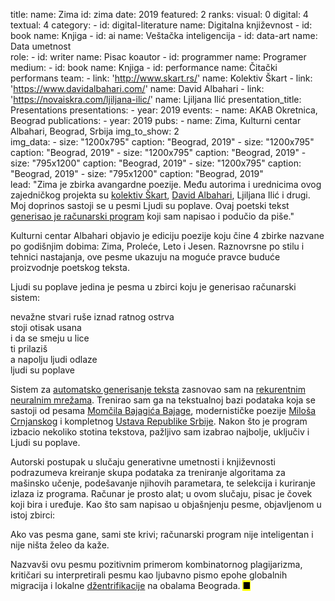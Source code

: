 title: 
    name: Zima
id: zima
date: 2019
featured: 2
ranks:
    visual: 0
    digital: 4
    textual: 4
category: 
    - id: digital-literature
      name: Digitalna književnost
    - id: book
      name: Knjiga
    - id: ai
      name: Veštačka inteligencija
    - id: data-art
      name: Data umetnost    
role:
    - id: writer
      name: Pisac koautor
    - id: programmer
      name: Programer
medium:
    - id: book
      name: Knjiga
    - id: performance
      name: Čitački performans
team:
    - link: 'http://www.skart.rs/'
      name: Kolektiv Škart
    - link: 'https://www.davidalbahari.com/'
      name: David Albahari
    - link: 'https://novaiskra.com/ljiljana-ilic/'
      name: Ljiljana Ilić
presentation_title: Presentations
presentations:
    - year: 2019
      events:
        - name: AKAB Okretnica, Beograd
publications:
    - year: 2019
      pubs:
        - name: Zima, Kulturni centar Albahari, Beograd, Srbija
img_to_show: 2       
img_data:
    - size: "1200x795"
      caption: "Beograd, 2019"
    - size: "1200x795"
      caption: "Beograd, 2019"
    - size: "1200x795"
      caption: "Beograd, 2019"
    - size: "795x1200"
      caption: "Beograd, 2019"
    - size: "1200x795"
      caption: "Beograd, 2019"
    - size: "795x1200"
      caption: "Beograd, 2019"  
lead: "<span class='italic-style'>Zima</span> je zbirka avangardne poezije. Među autorima i urednicima ovog zajedničkog projekta su <a href='http://www.skart.rs/' target='_blank'>kolektiv Škart</a>, <a href='https://www.davidalbahari.com/' target='_blank'>David Albahari</a>, Ljiljana Ilić i drugi. Moj doprinos sastoji se u pesmi <span class='italic-style'>Ljudi su poplave</span>. Ovaj poetski tekst <a href='/rad/projekti/category/ai'>generisao je računarski program</a> koji sam napisao i podučio da piše."

Kulturni centar Albahari objavio je ediciju poezije koju čine 4 zbirke nazvane po godišnjim dobima: <span class='italic-style'>Zima</span>, <span class='italic-style'>Proleće</span>, <span class='italic-style'>Leto</span> i <span class='italic-style'>Jesen</span>. Raznovrsne po stilu i tehnici nastajanja, ove pesme ukazuju na moguće pravce buduće proizvodnje poetskog teksta.

<span class='italic-style'>Ljudi su poplave</span> jedina je pesma u zbirci koju je generisao računarski sistem:

<div class='quoted-text tiny-quote-style'>
nevažne stvari ruše iznad ratnog ostrva<br>
stoji otisak usana<br>
i da se smeju u lice<br>
ti prilaziš<br>
a napolju ljudi odlaze<br>
ljudi su poplave<br>
</div>

Sistem za <a href='https://en.wikipedia.org/wiki/Natural-language_generation' target='_blank'>automatsko generisanje teksta</a> zasnovao sam na <a href='https://en.wikipedia.org/wiki/Recurrent_neural_network' target='_blank'>rekurentnim neuralnim mrežama</a>. Trenirao sam ga na tekstualnoj bazi podataka koja se sastoji od pesama <a href='https://sh.wikipedia.org/wiki/Mom%C4%8Dilo_Bajagi%C4%87_Bajaga' target='_blank'>Momčila Bajagića Bajage</a>, modernističke poezije <a href='https://sh.wikipedia.org/wiki/Milo%C5%A1_Crnjanski' target='_blank'>Miloša Crnjanskog</a> i kompletnog <a href='http://www.parlament.gov.rs/upload/documents/Ustav_Srbije_pdf.pdf' target='_blank'>Ustava Republike Srbije</a>. Nakon što je program izbacio nekoliko stotina tekstova, pažljivo sam izabrao najbolje, uključiv i <span class='italic-style'>Ljudi su poplave</span>.

Autorski postupak u slučaju generativne umetnosti i književnosti podrazumeva kreiranje skupa podataka za treniranje algoritama za mašinsko učenje, podešavanje njihovih parametara, te selekcija i kuriranje izlaza iz programa. Računar je prosto alat; u ovom slučaju, pisac je čovek koji bira i uređuje. Kao što sam napisao u objašnjenju pesme, objavljenom u istoj zbirci: 

<span class='italic-style'>Ako vas pesma gane, sami ste krivi; računarski program nije inteligentan i nije ništa želeo da kaže</span>.

Nazvavši ovu pesmu pozitivnim primerom <span class='italic-style'>kombinatornog plagijarizma</span>, kritičari su interpretirali pesmu kao ljubavno pismo epohe globalnih migracija i lokalne <a href='https://sh.wikipedia.org/wiki/D%C5%BEentrifikacija' target='_blank'>džentrifikacije</a> na obalama Beograda. <mark>&#9632;</mark>